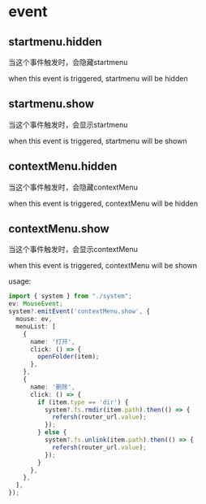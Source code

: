 # event

## startmenu.hidden

当这个事件触发时，会隐藏startmenu

when this event is triggered, startmenu will be hidden

## startmenu.show

当这个事件触发时，会显示startmenu

when this event is triggered, startmenu will be shown

## contextMenu.hidden

当这个事件触发时，会隐藏contextMenu

when this event is triggered, contextMenu will be hidden

## contextMenu.show

当这个事件触发时，会显示contextMenu

when this event is triggered, contextMenu will be shown

usage:

```typescript
import { system } from "./system";
ev: MouseEvent;
system?.emitEvent('contextMenu.show', {
  mouse: ev,
  menuList: [
    {
      name: '打开',
      click: () => {
        openFolder(item);
      },
    },
    {
      name: '删除',
      click: () => {
        if (item.type == 'dir') {
          system?.fs.rmdir(item.path).then(() => {
            refersh(router_url.value);
          });
        } else {
          system?.fs.unlink(item.path).then(() => {
            refersh(router_url.value);
          });
        }
      },
    },
  ],
});
```
